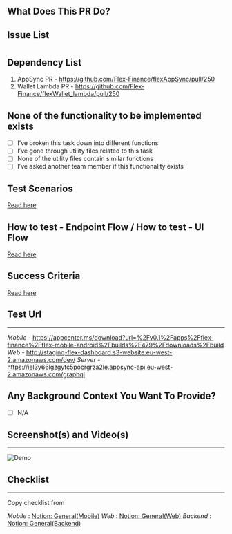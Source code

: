 ## What Does This PR Do?

## Issue List
#

## Dependency List
1. AppSync PR - https://github.com/Flex-Finance/flexAppSync/pull/250
2. Wallet Lambda PR - https://github.com/Flex-Finance/flexWallet_lambda/pull/250

## None of the functionality to be implemented exists
- [ ]  I’ve broken this task down into different functions
- [ ]  I’ve gone through utility files related to this task
- [ ]  None of the utility files contain similar functions
- [ ]  I’ve asked another team member if this functionality exists

## Test Scenarios
[Read here](https://link_here)

## How to test - Endpoint Flow / How to test - UI Flow
[Read here](https://link_here)

## Success Criteria
[Read here]()

## Test Url

---

_Mobile_ -
https://appcenter.ms/download?url=%2Fv0.1%2Fapps%2Fflex-finance%2Fflex-mobile-android%2Fbuilds%2F479%2Fdownloads%2Fbuild  
_Web_ -
http://staging-flex-dashboard.s3-website.eu-west-2.amazonaws.com/dev/
_Server_ - https://iel3y66lgzgytc5pocrgrza2le.appsync-api.eu-west-2.amazonaws.com/graphql

## Any Background Context You Want To Provide?

- [ ] N/A

## Screenshot(s) and Video(s)

---

![Demo](#)

## Checklist

---

Copy checklist from

_Mobile_ : [Notion: General(Mobile)](https://www.notion.so/flexfi/General-Mobile-d0b6128cb44240dda527410ff98aa672)
_Web_ : [Notion: General(Web)](https://www.notion.so/flexfi/General-Web-1c7d081f421c4fe79bf0eac8650f33fb)
_Backend_ : [Notion: General(Backend)](https://www.notion.so/flexfi/General-Backend-36a4bf7255db4d0284968b03458efef4)

